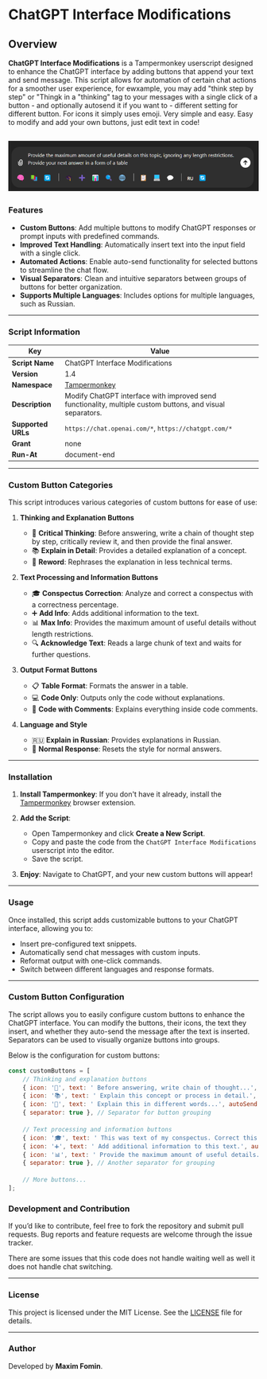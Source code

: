 # ChatGPT Interface Modifications

## Overview

**ChatGPT Interface Modifications** is a Tampermonkey userscript designed to enhance the ChatGPT interface by adding buttons that append your text and send message. This script allows for automation of certain chat actions for a smoother user experience, for ewxample, you may add "think step by step" or "Thingk in a "thinking" tag to your messages with a single click of a button - and optionally autosend it if you want to - different setting for different button. For icons it simply uses emoji. Very simple and easy. Easy to modify and add your own buttons, just edit text in code! 

![Screenshot of the Main Operation](Documentation/Images/screenshot_main_operation.png)
---

### Features

- **Custom Buttons**: Add multiple buttons to modify ChatGPT responses or prompt inputs with predefined commands.
- **Improved Text Handling**: Automatically insert text into the input field with a single click.
- **Automated Actions**: Enable auto-send functionality for selected buttons to streamline the chat flow.
- **Visual Separators**: Clean and intuitive separators between groups of buttons for better organization.
- **Supports Multiple Languages**: Includes options for multiple languages, such as Russian.

---

### Script Information

| Key                | Value                                  |
|--------------------|----------------------------------------|
| **Script Name**     | ChatGPT Interface Modifications        |
| **Version**         | 1.4                                    |
| **Namespace**       | [Tampermonkey](http://tampermonkey.net) |
| **Description**     | Modify ChatGPT interface with improved send functionality, multiple custom buttons, and visual separators. |
| **Supported URLs**  | `https://chat.openai.com/*`, `https://chatgpt.com/*` |
| **Grant**           | none                                   |
| **Run-At**          | document-end                           |

---

### Custom Button Categories

This script introduces various categories of custom buttons for ease of use:

1. **Thinking and Explanation Buttons**
   - 🧠 **Critical Thinking**: Before answering, write a chain of thought step by step, critically review it, and then provide the final answer.
   - 📚 **Explain in Detail**: Provides a detailed explanation of a concept.
   - 🔄 **Reword**: Rephrases the explanation in less technical terms.

2. **Text Processing and Information Buttons**
   - 🎓 **Conspectus Correction**: Analyze and correct a conspectus with a correctness percentage.
   - ➕ **Add Info**: Adds additional information to the text.
   - 📊 **Max Info**: Provides the maximum amount of useful details without length restrictions.
   - 🔍 **Acknowledge Text**: Reads a large chunk of text and waits for further questions.

3. **Output Format Buttons**
   - 📋 **Table Format**: Formats the answer in a table.
   - 💻 **Code Only**: Outputs only the code without explanations.
   - 💬 **Code with Comments**: Explains everything inside code comments.

4. **Language and Style**
   - 🇷🇺 **Explain in Russian**: Provides explanations in Russian.
   - 🔄 **Normal Response**: Resets the style for normal answers.

---

### Installation

1. **Install Tampermonkey**: If you don't have it already, install the [Tampermonkey](https://www.tampermonkey.net/) browser extension.
2. **Add the Script**:
   - Open Tampermonkey and click **Create a New Script**.
   - Copy and paste the code from the `ChatGPT Interface Modifications` userscript into the editor.
   - Save the script.

3. **Enjoy**: Navigate to ChatGPT, and your new custom buttons will appear!

---

### Usage

Once installed, this script adds customizable buttons to your ChatGPT interface, allowing you to:

- Insert pre-configured text snippets.
- Automatically send chat messages with custom inputs.
- Reformat output with one-click commands.
- Switch between different languages and response formats.

---

### Custom Button Configuration

The script allows you to easily configure custom buttons to enhance the ChatGPT interface. You can modify the buttons, their icons, the text they insert, and whether they auto-send the message after the text is inserted. Separators can be used to visually organize buttons into groups.

Below is the configuration for custom buttons:

```javascript
const customButtons = [
    // Thinking and explanation buttons
    { icon: '🧠', text: ' Before answering, write chain of thought...', autoSend: true },
    { icon: '📚', text: ' Explain this concept or process in detail.', autoSend: true },
    { icon: '🔄', text: ' Explain this in different words...', autoSend: true },
    { separator: true }, // Separator for button grouping

    // Text processing and information buttons
    { icon: '🎓', text: ' This was text of my conspectus. Correct this...', autoSend: true },
    { icon: '➕', text: ' Add additional information to this text.', autoSend: true },
    { icon: '📊', text: ' Provide the maximum amount of useful details...', autoSend: true },
    { separator: true }, // Another separator for grouping

    // More buttons...
];
```


### Development and Contribution

If you’d like to contribute, feel free to fork the repository and submit pull requests. Bug reports and feature requests are welcome through the issue tracker.

There are some issues that this code does not handle waiting well as well it does not handle chat switching.

---

### License

This project is licensed under the MIT License. See the [LICENSE](LICENSE) file for details.

---

### Author

Developed by **Maxim Fomin**.


